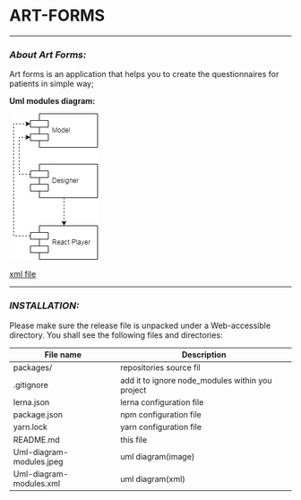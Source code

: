 # ART-FORMS #
***
### _About Art Forms:_

Art forms is an application that helps you to create the questionnaires for patients in simple way;

**Uml modules diagram:**

![uml diagram](./Uml-diagram-modules.jpg)

[xml file](./Uml-diagram-modules.xml "Link for xml file")
***

### _INSTALLATION:_

Please make sure the release file is unpacked under a Web-accessible directory. You shall see the following files and directories:

File name                | Description
------------------------ | -----------------------
packages/                | repositories source fil
.gitignore               | add it to ignore node_modules within you project
lerna.json               | lerna configuration file
package.json             | npm configuration file
yarn.lock                | yarn configuration file
README.md                | this file
Uml-diagram-modules.jpeg | uml diagram(image)
Uml-diagram-modules.xml  | uml diagram(xml)



